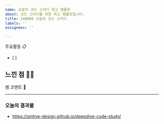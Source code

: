 ```yaml
---
name: 오늘의 코드 스터디 회고 템플릿
about: 코드 스터디를 위한 회고 템플릿입니다.
title: 240000 오늘의 코드 스터디
labels: ''
assignees: ''

---
```


주요활동 📋
- [ ]

느낀 점 😵‍💫
- 

쌤 코멘트 💬

---

### 오늘의 결과물
- https://sinhye-design.github.io/deepdive-code-study/
